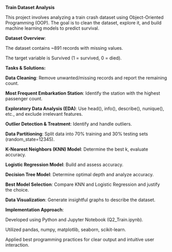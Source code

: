 **Train Dataset Analysis**

This project involves analyzing a train crash dataset using Object-Oriented Programming (OOP). The goal is to clean the dataset, explore it, and build machine learning models to predict survival.

**Dataset Overview**:

The dataset contains ~891 records with missing values.

The target variable is Survived (1 = survived, 0 = died).

**Tasks & Solutions:**

**Data Cleaning**: Remove unwanted/missing records and report the remaining count.

**Most Frequent Embarkation Station**: Identify the station with the highest passenger count.

**Exploratory Data Analysis (EDA)**: Use head(), info(), describe(), nunique(), etc., and exclude irrelevant features.

**Outlier Detection & Treatment**: Identify and handle outliers.

**Data Partitioning**: Split data into 70% training and 30% testing sets (random_state=12345).

**K-Nearest Neighbors (KNN) Model**: Determine the best k, evaluate accuracy.

**Logistic Regression Model**: Build and assess accuracy.

**Decision Tree Model**: Determine optimal depth and analyze accuracy.

**Best Model Selection**: Compare KNN and Logistic Regression and justify the choice.

**Data Visualization**: Generate insightful graphs to describe the dataset.

**Implementation Approach**:

Developed using Python and Jupyter Notebook (Q2_Train.ipynb).

Utilized pandas, numpy, matplotlib, seaborn, scikit-learn.

Applied best programming practices for clear output and intuitive user interaction.
